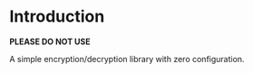 # Introduction
**PLEASE DO NOT USE**

A simple encryption/decryption library with zero configuration.

